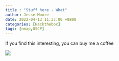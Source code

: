 ```yaml
---
title : "Stuff here - What"
author: Jesse Moore
date: 2022-04-13 11:33:00 +0800
categories: [Hackthebox]
tags: [nmap,OSCP]
---
```


If you find this interesting, you can buy me a coffee 

<a href="https://www.buymeacoffee.com/jessefmoore"><img src="https://img.buymeacoffee.com/button-api/?text=Buy me an Coffee?&emoji=&slug=jessefmoore&button_colour=b86e19&font_colour=ffffff&font_family=Poppins&outline_colour=ffffff&coffee_colour=FFDD00" /></a>
